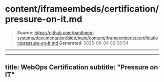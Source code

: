 # content/iframeembeds/certification/pressure-on-it.md

> **Source**: https://github.com/pantheon-systems/documentation/blob/main/content/iframeembeds/certification/pressure-on-it.md
> **Generated**: 2025-09-04 06:08:54

---

---
title: WebOps Certification
subtitle: "Pressure on IT"
---

<Partial file="certification-guide/pressure-on-it.md" />
